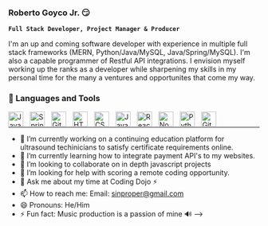 ### Roberto Goyco Jr. 😏

**`Full Stack Developer, Project Manager & Producer`**

I'm an up and coming software developer with experience in multiple full stack frameworks (MERN, Python/Java/MySQL, Java/Spring/MySQL). I'm also a capable programmer of Restful API integrations. I envision myself working up the ranks as a developer while sharpening my skills in my personal time for the many a ventures and opportunites that come my way.



### 🧰 Languages and Tools

<img align="left" alt="Java" width="30px" style="padding-right:10px;" src="https://cdn.jsdelivr.net/gh/devicons/devicon/icons/java/java-original.svg"/>
<img align="left" alt="Spring" width="30px" style="padding-right:10px;" src="https://cdn.jsdelivr.net/gh/devicons/devicon/icons/spring/spring-original.svg" />
<img align="left" alt="Git" width="30px" style="padding-right:10px;" src="https://cdn.jsdelivr.net/gh/devicons/devicon/icons/git/git-original.svg" />
<img align="left" alt="HTML" width="30px" style="padding-right:10px;" src="https://cdn.jsdelivr.net/gh/devicons/devicon/icons/html5/html5-plain.svg" />
<img align="left" alt="CSS" width="30px" style="padding-right:10px;" src="https://cdn.jsdelivr.net/gh/devicons/devicon/icons/css3/css3-plain.svg" />
<img align="left" alt="JavaScript" width="30px" style="padding-right:10px;" src="https://cdn.jsdelivr.net/gh/devicons/devicon/icons/javascript/javascript-plain.svg" />
<img align="left" alt="React" width="30px" style="padding-right:10px;" src="https://cdn.jsdelivr.net/gh/devicons/devicon/icons/react/react-original.svg" />
<img align="left" alt="NodeJS" width="30px" style="padding-right:10px;" src="https://cdn.jsdelivr.net/gh/devicons/devicon/icons/nodejs/nodejs-original.svg" />
<img align="left" alt="Python" width="30px" style="padding-right:10px;" src="https://cdn.jsdelivr.net/gh/devicons/devicon/icons/python/python-plain.svg" />
<img align="left" alt="GitHub" width="30px" style="padding-right:10px;" src="https://cdn.jsdelivr.net/gh/devicons/devicon/icons/github/github-original.svg" />
<br />


---


- 🔭 I’m currently working on a continuing education platform for ultrasound techinicians to satisfy certificate requirements online.
- 🌱 I’m currently learning how to integrate payment API's to my websites.
- 👯 I’m looking to collaborate on in depth javascript projects
- 🤔 I’m looking for help with scoring a remote coding opportunity.
- 💬 Ask me about my time at Coding Dojo ⚡️
- 📫 How to reach me: Email: sinproper@gmail.com
- 😄 Pronouns: He/Him
- ⚡ Fun fact: Music production is a passion of mine 🔊
-->
